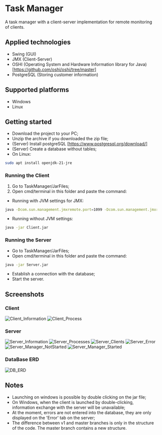 # Task Manager
A task manager with a client-server implementation for remote monitoring of clients.
## Applied technologies
- Swing (GUI)
- JMX (Client-Server)
- OSHI (Operating System and Hardware Information library for Java) [https://github.com/oshi/oshi/tree/master]
- PostgreSQL (Storing customer information)

## Supported platforms
- Windows
- Linux

## Getting started
- Download the project to your PC;
- Unzip the archive if you downloaded the zip file;
- (Server) Install postgreSQL [https://www.postgresql.org/download/]
- (Server) Create a database without tables;
- On Linux:
```sh
sudo apt install openjdk-21-jre
```


### Running the Client
1. Go to TaskManager/JarFiles;
2. Open cmd/terminal in this folder and paste the command:
  - Running with JVM settings for JMX:
```sh
java -Dcom.sun.management.jmxremote.port=1099 -Dcom.sun.management.jmxremote.authenticate=false -Dcom.sun.management.jmxremote.ssl=false -jar Client.jar
```
  - Running without JVM settings:
```sh
java -jar Client.jar
```
### Running the Server
- Go to TaskManager/JarFiles;
- Open cmd/terminal in this folder and paste the command:
```sh
java -jar Server.jar
```
- Establish a connection with the database;
- Start the server.

## Screenshots
### Client
![Client_Information](Screenshots/Client_Information.png)
![Client_Process](Screenshots/Client_Process.png)

### Server
![Server_Information](Screenshots/Server_Information.png)
![Server_Processes](Screenshots/Server_Processes.png)
![Server_Clients](Screenshots/Server_Clients.png)
![Server_Error](Screenshots/Server_Error.png)
![Server_Manager_NotStarted](Screenshots/Server_Manager_NotStarted.png)
![Server_Manager_Started](Screenshots/Server_Manager_Started.png)

### DataBase ERD
![DB_ERD](Screenshots/DB_ERD.png)

## Notes
- Launching on windows is possible by double clicking on the jar file;
- On Windows, when the client is launched by double-clicking, information exchange with the server will be unavailable;
- At the moment, errors are not entered into the database, they are only displayed on the 'Error' tab on the server;
- The difference between v1 and master branches is only in the structure of the code. The master branch contains a new structure.

